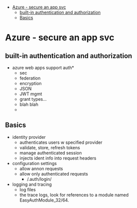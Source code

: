 - [Azure - secure an app svc](#azure---secure-an-app-svc)
  - [built-in authentication and authorization](#built-in-authentication-and-authorization)
  - [Basics](#basics)
# Azure - secure an app svc

## built-in authentication and authorization
* azure web apps support auth*
  * sec
  * federation
  * encryption
  * JSON
  * JWT mgmt
  * grant types... 
  * blah blah
  * 

## Basics
* identity provider
  * authenticates users w specified provider
  * validate, store, refresh tokens
  * manage authenticated session
  * injects ident info into request headers
* configuration settings
  * allow annon requests
  * allow only authenticated requests
    * /.auth/login/<provider>
* logging and tracing
  * log files
  * the trace logs, look for references to a module named EasyAuthModule_32/64.
